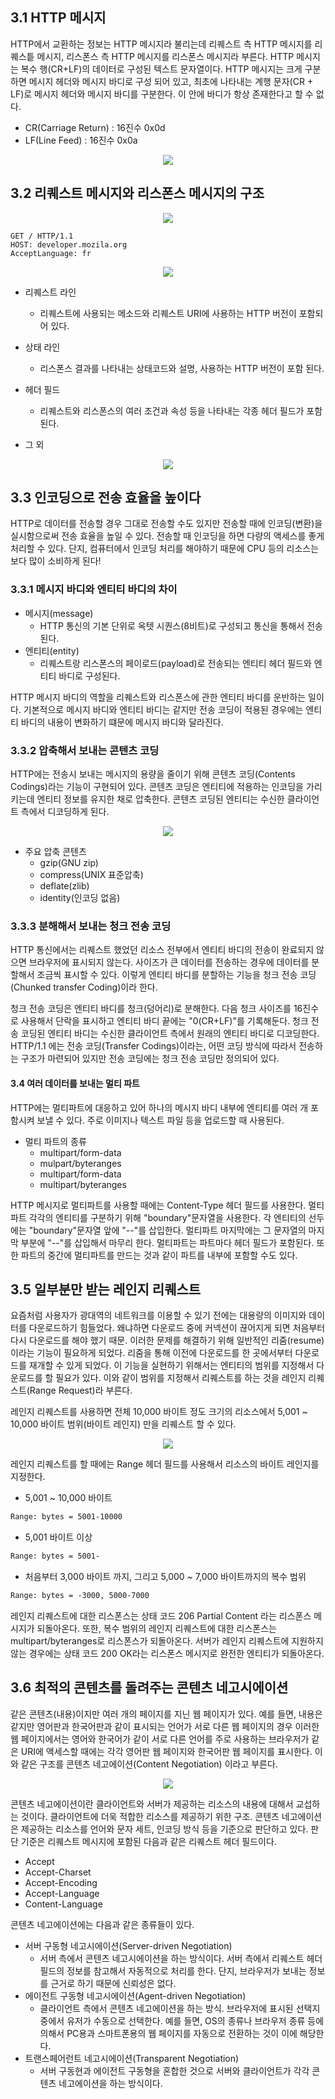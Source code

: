 ## 3.1 HTTP 메시지
HTTP에서 교환하는 정보는 HTTP 메시지라 불리는데 리퀘스트 측 HTTP 메시지를 리퀘스틑 메시지, 리스폰스 측 HTTP 메시지를 리스폰스 메시지라 부른다.
HTTP 메시지는 복수 행(CR+LF)의 데이터로 구성된 텍스트 문자열이다. HTTP 메시지는 크게 구분하면 메시지 헤더와 메시지 바디로 구성 되어 있고, 최초에 나타내는 계행 문자(CR + LF)로 메시지 헤더와 메시지 바디를 구분한다. 이 안에 바디가 항상 존재한다고 할 수 없다.

- CR(Carriage Return) : 16진수 0x0d
- LF(Line Feed) : 16진수 0x0a

<div align="center">
<img src="https://user-images.githubusercontent.com/97272787/223376730-f77b414b-2045-4f8d-aed9-9ad51c47287d.png">
</div>

## 3.2 리퀘스트 메시지와 리스폰스 메시지의 구조
<div align="center">
<img src="https://user-images.githubusercontent.com/97272787/223377060-8a68e3f3-96f2-40e8-be7a-6ba2eab78675.png">
</div>

```http
GET / HTTP/1.1
HOST: developer.mozila.org
AcceptLanguage: fr
```

<div align="center">
<img src="https://user-images.githubusercontent.com/97272787/223377652-68da2e74-0c2e-48ef-8fdd-c7fd85e30742.png">
</div>

- 리퀘스트 라인
     - 리퀘스트에 사용되는 메소드와 리퀘스트 URI에 사용하는 HTTP 버전이 포함되어 있다.

- 상태 라인
    - 리스폰스 결과를 나타내는 상태코드와 설명, 사용하는 HTTP 버전이 포함 된다.

- 헤더 필드
    - 리퀘스트와 리스폰스의 여러 조건과 속성 등을 나타내는 각종 헤더 필드가 포함된다.

- 그 외
<div align="center">
<img src="https://user-images.githubusercontent.com/97272787/223378761-10814c67-beb5-427c-bc7c-24c6ab845638.png">
</div>

## 3.3 인코딩으로 전송 효율을 높이다
HTTP로 데이터를 전송할 경우 그대로 전송할 수도 있지만 전송할 때에 인코딩(변환)을 실시함으로써 전송 효율을 높일 수 있다.
전송할 때 인코딩을 하면 다량의 액세스를 좋게 처리할 수 있다. 단지, 컴퓨터에서 인코딩 처리를 해야하기 때문에 CPU 등의 리소스는 보다 많이 소비하게 된다!

### 3.3.1 메시지 바디와 엔티티 바디의 차이
- 메시지(message)
    - HTTP 통신의 기본 단위로 옥텟 시퀀스(8비트)로 구성되고 통신을 통해서 전송된다.
- 엔티티(entity)
    - 리퀘스트랑 리스폰스의 페이로드(payload)로 전송되는 엔티티 헤더 필드와 엔티티 바디로 구성된다.

HTTP 메시지 바디의 역할을 리퀘스트와 리스폰스에 관한 엔티티 바디를 운반하는 일이다. 기본적으로 메시지 바디와 엔티티 바디는 같지만 전송 코딩이 적용된 경우에는 엔티티 바디의 내용이 변화하기 떄문에 메시지 바디와 달라진다.

### 3.3.2 압축해서 보내는 콘텐츠 코딩
HTTP에는 전송시 보내는 메시지의 용량을 줄이기 위해 콘텐츠 코딩(Contents Codings)라는 기능이 구현되어 있다.
콘텐츠 코딩은 엔티티에 적용하는 인코딩을 가리키는데 엔티티 정보를 유지한 채로 압축한다. 콘텐츠 코딩된 엔티티는 수신한 클라이언트 측에서 디코딩하게 된다.

<div align="center">
<img src="https://user-images.githubusercontent.com/97272787/223380252-1234042c-0d78-480d-ad81-853232b4d8ca.png">
</div>

- 주요 압축 콘텐츠
    - gzip(GNU zip)
    - compress(UNIX 표준압축)
    - deflate(zlib)
    - identity(인코딩 없음)

### 3.3.3 분해해서 보내는 청크 전송 코딩
HTTP 통신에서는 리퀘스트 했었던 리소스 전부에서 엔티티 바디의 전송이 완료되지 않으면 브라우저에 표시되지 않는다. 사이즈가 큰 데이터를 전송하는 경우에 데이터를 분할해서 조금씩 표시할 수 있다.
이렇게 엔티티 바디를 분할하는 기능을 청크 전송 코딩(Chunked transfer Coding)이라 한다.

청크 전송 코딩은 엔티티 바디를 청크(덩어리)로 분해한다. 다음 청크 사이즈를 16진수로 사용해서 단락을 표시하고 엔티티 바디 끝에는 "0(CR+LF)"를 기록해둔다.
청크 전송 코딩된 엔티티 바디는 수신한 클라이언트 측에서 원래의 엔티티 바디로 디코딩한다. HTTP/1.1 에는 전송 코딩(Transfer Codings)이라는, 어떤 코딩 방식에 따라서 전송하는 구조가 마련되어 있지만 전송 코딩에는 청크 전송 코딩만 정의되어 있다.

#### 3.4 여러 데이터를 보내는 멀티 파트
HTTP에는 멀티파트에 대응하고 있어 하나의 메시지 바디 내부에 엔티티를 여러 개 포함시켜 보낼 수 있다. 주로 이미지나 텍스트 파일 등을 업로드할 때 사용된다.

- 멀티 파트의 종류
    - multipart/form-data
    - mulpart/byteranges
    - multipart/form-data
    - multipart/byteranges

HTTP 메시지로 멀티파트를 사용할 때에는 Content-Type 헤더 필드를 사용한다.
멀티파트 각각의 엔티티를 구분하기 위해 "boundary"문자열을 사용한다.
각 엔티티의 선두에는 "boundary"문자열 앞에 "--"를 삽입한다.
멀티파트 마지막에는 그 문자열의 마지막 부분에 "--"를 삽입해서 마무리 한다.
멀티파트는 파트마다 헤더 필드가 포함된다. 또한 파트의 중간에 멀티파트를 만드는 것과 같이 파트를 내부에 포함할 수도 있다.

## 3.5 일부분만 받는 레인지 리퀘스트
요즘처럼 사용자가 광대역의 네트워크를 이용할 수 있기 전에는 대용량의 이미지와 데이터를 다운로드하기 힘들었다.
왜냐하면 다운로드 중에 커넥션이 끊어지게 되면 처음부터 다시 다운로드를 해야 했기 때문.
이러한 문제를 해결하기 위해 일반적인 리줌(resume)이라는 기능이 필요하게 되었다. 리줌을 통해 이전에 다운로드를 한 곳에서부터 다운로드를 재개할 수 있게 되었다.
이 기능을 실현하기 위해서는 엔티티의 범위를 지정해서 다운로드를 할 필요가 있다. 이와 같이 범위를 지정해서 리퀘스트를 하는 것을 레인지 리퀘스트(Range Request)라 부른다.

레인지 리퀘스트를 사용하면 전체 10,000 바이트 정도 크기의 리소스에서 5,001 ~ 10,000 바이트 범위(바이트 레인지) 만을 리퀘스트 할 수 있다.

<div align="center">
<img src="https://user-images.githubusercontent.com/97272787/223380252-1234042c-0d78-480d-ad81-853232b4d8ca.png">
</div>

레인지 리퀘스트를 할 때에는 Range 헤더 필드를 사용해서 리소스의 바이트 레인지를 지정한다.

- 5,001 ~ 10,000 바이트
```html
Range: bytes = 5001-10000
```

- 5,001 바이트 이상
```html
Range: bytes = 5001-
```

- 처음부터 3,000 바이트 까지, 그리고 5,000 ~ 7,000 바이트까지의 복수 범위
```html
Range: bytes = -3000, 5000-7000
```

레인지 리퀘스트에 대한 리스폰스는 상태 코드 206 Partial Content 라는 리스폰스 메시지가 되돌아온다. 또한, 복수 범위의 레인지 리퀘스트에 대한 리스폰스는 multipart/byteranges로 리스폰스가 되돌아온다.
서버가 레인지 리퀘스트에 지원하지 않는 경우에는 상태 코드 200 OK라는 리스폰스 메시지로 완전한 엔티티가 되돌아온다.

## 3.6 최적의 콘텐츠를 돌려주는 콘텐츠 네고시에이션
같은 콘텐츠(내용)이지만 여러 개의 페이지를 지닌 웹 페이지가 있다. 예를 들면, 내용은 같지만 영어판과 한국어판과 같이 표시되는 언어가 서로 다른 웹 페이지의 경우
이러한 웹 페이지에서는 영어와 한국어가 같이 서로 다른 언어를 주로 사용하는 브라우저가 같은 URI에 액세스할 때에는 각각 영어판 웹 페이지와 한국어판 웹 페이지를 표시한다. 이와 같은 구조를 콘텐츠 네고에이션(Content Negotiation) 이라고 부른다.

<div align="center">
<img src="https://user-images.githubusercontent.com/97272787/223389457-e019de26-8259-4fd0-bb0d-ff915f023a62.png">
</div>

콘텐츠 네고에이션이란 클라이언트와 서버가 제공하는 리소스의 내용에 대해서 교섭하는 것이다. 클라이언트에 더욱 적합한 리소스를 제공하기 위한 구조.
콘텐츠 네고에이션은 제공하는 리소스를 언어와 문자 세트, 인코딩 방식 등을 기준으로 판단하고 있다.
판단 기준은 리퀘스트 메시지에 포함된 다음과 같은 리퀘스트 헤더 필드이다.

- Accept
- Accept-Charset
- Accept-Encoding
- Accept-Language
- Content-Language

콘텐츠 네고에이션에는 다음과 같은 종류들이 있다.
- 서버 구동형 네고시에이션(Server-driven Negotiation)
    - 서버 측에서 콘텐츠 네고시에이션을 하는 방식이다. 서버 측에서 리퀘스트 헤더 필드의 정보를 참고해서 자동적으로 처리를 한다. 단지, 브라우저가 보내는 정보를 근거로 하기 때문에 신뢰성은 없다.
- 에이전트 구동형 네고시에이션(Agent-driven Negotiation)
    - 클라이언트 측에서 콘텐츠 네고에이션을 하는 방식. 브라우저에 표시된 선택지 중에서 유저가 수동으로 선택한다. 예를 들면, OS의 종류나 브라우저 종류 등에 의해서 PC용과 스마트폰용의 웹 페이지를 자동으로 전환하는 것이 이에 해당한다.
- 트랜스페어런트 네고시에이션(Transparent Negotiation)
    - 서버 구동현과 에이전트 구동형을 혼합한 것으로 서버와 클라이언트가 각각 콘텐츠 네고에이션을 하는 방식이다.